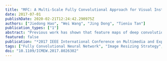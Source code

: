 ```yaml
---
title: "MFC: A Multi-Scale Fully Convolutional Approach for Visual Instance Retrieval"
date: 2017-07-01
publishDate: 2020-02-21T12:24:42.290975Z
authors: ["Jiedong Hao", "Wei Wang", "Jing Dong", "Tieniu Tan"]
publication_types: ["1"]
abstract: "Previous work has shown that feature maps of deep convolutional neural networks (CNNs) can be interpreted as feature representation of an image. Image features aggregated from these feature maps have achieved steady progress in terms of performances on visual instance retrieval tasks in recent years. The key to the success of such methods is feature representation. In this paper, we study how to represent an image using discriminative features. We demonstrate first that image size is an important factor which affects the performance of instance retrieval but has not been thoroughly discussed in previous work. Based on experimental evaluations, we propose a multi-scale fully convolutional (MFC) approach to encode the image efficiently and effectively. The proposed method is simple to implement, which does not employ sophisticated post-processing techniques such as query expansion, yet shows promising results on four public datasets."
featured: false
publication: "*2017 IEEE International Conference on Multimedia and Expo Workshops, ICMEW 2017*"
tags: ["Fully Convolutional Neural Network", "Image Resizing Strategy", "Multi-scale Representation", "Visual Instance Retrieval"]
doi: "10.1109/ICMEW.2017.8026302"
---
```


